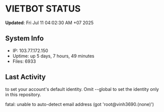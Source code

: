 # VIETBOT STATUS
**Updated**: Fri Jul 11 04:02:30 AM +07 2025

## System Info
- IP: 103.77.172.150
- Uptime: up 5 days, 7 hours, 49 minutes
- Files: 6933

## Last Activity

to set your account's default identity.
Omit --global to set the identity only in this repository.

fatal: unable to auto-detect email address (got 'root@vinh3690.(none)')
